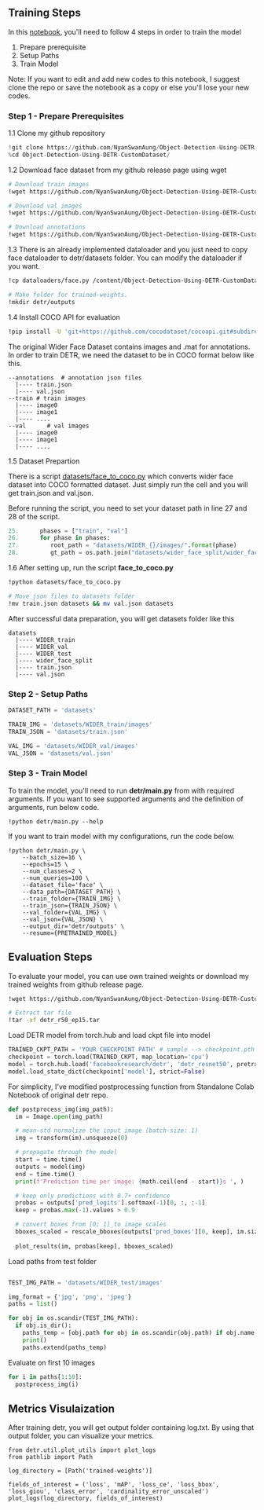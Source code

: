 ## Training Steps

In this [notebook](https://github.com/NyanSwanAung/Object-Detection-Using-DETR-CustomDataset/blob/main/detr_custom_dataset.ipynb), you'll need to follow 4 steps in order to train the model

1. Prepare prerequisite
2. Setup Paths
3. Train Model

Note: If you want to edit and add new codes to this notebook, I suggest clone the repo or save the notebook as a copy or else you'll lose your new codes.

### Step 1 - Prepare Prerequisites 

1.1 Clone my github repository
```python
!git clone https://github.com/NyanSwanAung/Object-Detection-Using-DETR-CustomDataset.git
%cd Object-Detection-Using-DETR-CustomDataset/
```

1.2 Download face dataset from my github release page using wget
```bash
# Download train images
!wget https://github.com/NyanSwanAung/Object-Detection-Using-DETR-CustomDataset/releases/download/v1.0/WIDER_train.zip -O datasets/train.zip

# Download val images
!wget https://github.com/NyanSwanAung/Object-Detection-Using-DETR-CustomDataset/releases/download/v1.0/WIDER_val.zip -O datasets/val.zip

# Download annotations
!wget https://github.com/NyanSwanAung/Object-Detection-Using-DETR-CustomDataset/releases/download/v1.0/wider_face_split.zip -O datasets/annotations.zip
```

1.3 There is an already implemented dataloader and you just need to copy face dataloader to detr/datasets folder. You can modify the dataloader if you want.
```bash
!cp dataloaders/face.py /content/Object-Detection-Using-DETR-CustomDataset/detr/datasets 

# Make folder for trained-weights.
!mkdir detr/outputs
```

1.4 Install COCO API for evaluation 
```bash
!pip install -U 'git+https://github.com/cocodataset/cocoapi.git#subdirectory=PythonAPI'
```

The original Wider Face Dataset contains images and .mat for annotations. In order to train DETR, we need the dataset to be in COCO format below like this.
```
--annotations  # annotation json files
  |---- train.json
  |---- val.json
--train # train images
  |---- image0
  |---- image1
  |---- ....
--val      # val images
  |---- image0
  |---- image1
  |---- ....
```

1.5 Dataset Prepartion 

There is a script [datasets/face_to_coco.py](https://github.com/NyanSwanAung/Object-Detection-Using-DETR-CustomDataset/blob/main/datasets/face_to_coco.py) which converts wider face dataset into COCO formatted dataset. Just simply run the cell and you will get train.json and val.json.

Before running the script, you need to set your dataset path in line 27 and 28 of the script.
```python
25.      phases = ["train", "val"]
26.      for phase in phases:
27.         root_path = "datasets/WIDER_{}/images/".format(phase)
28.         gt_path = os.path.join("datasets/wider_face_split/wider_face_{}.mat".format(phase))
```

1.6 After setting up, run the script **face_to_coco.py**

```bash
!python datasets/face_to_coco.py

# Move json files to datasets folder
!mv train.json datasets && mv val.json datasets
```

After successful data preparation, you will get datasets folder like this
```
datasets
  |---- WIDER_train
  |---- WIDER_val
  |---- WIDER_test
  |---- wider_face_split
  |---- train.json
  |---- val.json
```

### Step 2 - Setup Paths
```python
DATASET_PATH = 'datasets'

TRAIN_IMG = 'datasets/WIDER_train/images'
TRAIN_JSON = 'datasets/train.json'

VAL_IMG = 'datasets/WIDER_val/images'
VAL_JSON = 'datasets/val.json'
```

### Step 3 - Train Model

To train the model, you'll need to run **detr/main.py** from with required arguments. If you want to see supported arguments and the definition of arguments, run below code.
```
!python detr/main.py --help
```

If you want to train model with my configurations, run the code below.

```
!python detr/main.py \
    --batch_size=16 \
    --epochs=15 \
    --num_classes=2 \
    --num_queries=100 \
    --dataset_file='face' \
    --data_path={DATASET_PATH} \
    --train_folder={TRAIN_IMG} \
    --train_json={TRAIN_JSON} \
    --val_folder={VAL_IMG} \
    --val_json={VAL_JSON} \
    --output_dir='detr/outputs' \
    --resume={PRETRAINED_MODEL}
```

## Evaluation Steps

To evaluate your model, you can use own trained weights or download my trained weights from github release page.

```bash
!wget https://github.com/NyanSwanAung/Object-Detection-Using-DETR-CustomDataset/releases/download/v1.0/detr_r50_ep15.tar

# Extract tar file
!tar -xf detr_r50_ep15.tar
```

Load DETR model from torch.hub and load ckpt file into model

```python
TRAINED_CKPT_PATH = 'YOUR CHECKPOINT PATH' # sample --> checkpoint.pth
checkpoint = torch.load(TRAINED_CKPT, map_location='cpu')
model = torch.hub.load('facebookresearch/detr', 'detr_resnet50', pretrained=False, num_classes=2)
model.load_state_dict(checkpoint['model'], strict=False)
```
For simplicity, I've modified postprocessing function from Standalone Colab Notebook of original detr repo.

```python
def postprocess_img(img_path): 
  im = Image.open(img_path)

  # mean-std normalize the input image (batch-size: 1)
  img = transform(im).unsqueeze(0)

  # propagate through the model
  start = time.time()
  outputs = model(img)
  end = time.time()
  print(f'Prediction time per image: {math.ceil(end - start)}s ', )

  # keep only predictions with 0.7+ confidence
  probas = outputs['pred_logits'].softmax(-1)[0, :, :-1]
  keep = probas.max(-1).values > 0.9

  # convert boxes from [0; 1] to image scales
  bboxes_scaled = rescale_bboxes(outputs['pred_boxes'][0, keep], im.size)
  
  plot_results(im, probas[keep], bboxes_scaled)
```

Load paths from test folder
```python

TEST_IMG_PATH = 'datasets/WIDER_test/images'

img_format = {'jpg', 'png', 'jpeg'}
paths = list()

for obj in os.scandir(TEST_IMG_PATH):
  if obj.is_dir():
    paths_temp = [obj.path for obj in os.scandir(obj.path) if obj.name.split(".")[-1] in img_format]
    print()
    paths.extend(paths_temp)
```

Evaluate on first 10 images
```python
for i in paths[1:10]:
  postprocess_img(i)
```
## Metrics Visulaization 
After training detr, you will get output folder containing log.txt. By using that output folder, you can visualize your metrics. 
```
from detr.util.plot_utils import plot_logs
from pathlib import Path

log_directory = [Path('trained-weights')]

fields_of_interest = ('loss', 'mAP', 'loss_ce', 'loss_bbox', 'loss_giou', 'class_error', 'cardinality_error_unscaled')
plot_logs(log_directory, fields_of_interest)
```



